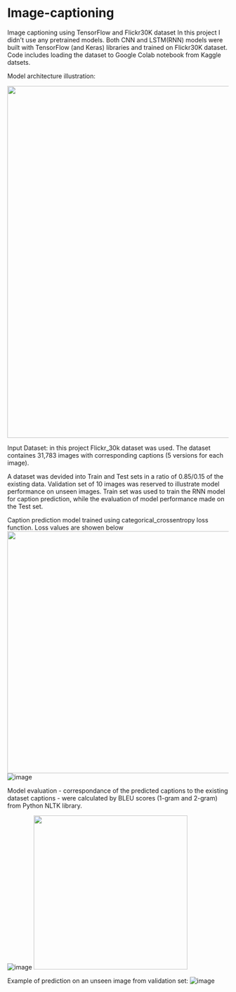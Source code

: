 # Image-captioning
Image captioning using TensorFlow and Flickr30K dataset
In this project I didn't use any pretrained models. Both CNN and LSTM(RNN) models were built with TensorFlow (and Keras) libraries and trained on Flickr30K dataset. Code includes loading the dataset to Google Colab notebook from Kaggle datsets.

Model architecture illustration:

<img src="https://user-images.githubusercontent.com/101993270/230741248-063afd2b-e1d8-4e15-9ad7-fef146a84907.png" width="800" />

Input Dataset: in this project Flickr_30k dataset was used. The dataset containes 31,783 images with corresponding captions (5 versions for each image).

A dataset was devided into Train and Test sets in a ratio of 0.85/0.15 of the existing data. Validation set of 10 images was reserved to illustrate model performance on unseen images. Train set was used to train the RNN model for caption prediction, while the evaluation of model performance made on the Test set. 

Caption prediction model trained using categorical_crossentropy loss function. Loss values are showen below
<img src="https://user-images.githubusercontent.com/101993270/230743078-dafd45b2-6da9-4337-82d2-0ab86f83feb3.png" width="550" />
![image](https://user-images.githubusercontent.com/101993270/230743078-dafd45b2-6da9-4337-82d2-0ab86f83feb3.png)

Model evaluation - correspondance of the predicted captions to the existing dataset captions - were calculated by BLEU scores (1-gram and 2-gram) from Python NLTK library.

![image](https://user-images.githubusercontent.com/101993270/230742050-660345c6-e8f2-4a47-84e2-732d2dcd51f6.png)
<img src="https://user-images.githubusercontent.com/101993270/230742050-660345c6-e8f2-4a47-84e2-732d2dcd51f6.png" width="350" />

Example of prediction on an unseen image from validation set:
![image](https://user-images.githubusercontent.com/101993270/230742251-0547d956-0fe3-4bb3-bc48-0d100f00dcdf.png)


